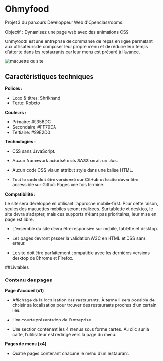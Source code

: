 ﻿# Ohmyfood
Projet 3 du parcours Développeur Web d'Openclassrooms.

Objectif : Dynamisez une page web avec des animations CSS

Ohmyfood! est une entreprise de commande de repas en ligne permetant aux
utilisateurs de composer leur propre menu et de réduire leur temps d’attente dans les
restaurants car leur menu est préparé à l’avance.

<img src="https://user.oc-static.com/upload/2020/08/24/15982605908418_Maquettes%20Ohmyfood.jpg" alt="maquette du site" />


## Caractéristiques techniques

**Polices :**
- Logo & titres: Shrikhand
- Texte: Roboto

**Couleurs :**
- Primaire: #9356DC
- Secondaire: #FF79DA
- Tertiaire: #99E2D0

**Technologies :**

- CSS sans JavaScript.

- Aucun framework autorisé mais SASS serait un plus.

- Aucun code CSS via un attribut style dans une balise HTML.

- Tout le code doit être versionné sur GitHub et le site devra être accessible sur
Github Pages une fois terminé.

**Compatibilité :**

Le site sera développé en utilisant l’approche mobile-first. Pour cette raison, seules des maquettes mobiles seront réalisées.
Sur tablette et desktop, le site devra s’adapter, mais ces supports n’étant pas prioritaires,
leur mise en page est libre.

- L’ensemble du site devra être responsive sur mobile, tablette et desktop.

- Les pages devront passer la validation W3C en HTML et CSS sans erreur.

- Le site doit être parfaitement compatible avec les dernières versions desktop de
Chrome et Firefox.

##Livrables

### Contenu des pages

**Page d’accueil (x1)**

- Affichage de la localisation des restaurants. À terme il sera possible de choisir sa
localisation pour trouver des restaurants proches d’un certain lieu.
 
- Une courte présentation de l’entreprise.

- Une section contenant les 4 menus sous forme cartes. Au clic sur la carte,
l’utilisateur est redirigé vers la page du menu.

**Pages de menu (x4)**

- Quatre pages contenant chacune le menu d’un restaurant.